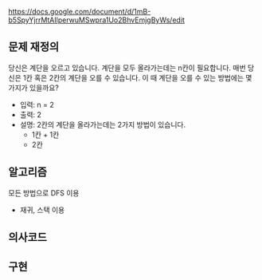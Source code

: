 https://docs.google.com/document/d/1mB-b5SpyYjrrMtAIlperwuMSwpra1Uo2BhvEmjgByWs/edit


## 문제 재정의

당신은 계단을 오르고 있습니다. 계단을 모두 올라가는데는 n칸이 필요합니다.
매번 당신은 1칸 혹은 2칸의 계단을 오를 수 있습니다. 이 때 계단을 오를 수 있는 방법에는 몇 가지가 있을까요?
- 입력: n = 2
- 출력: 2
- 설명: 2칸의 계단을 올라가는데는 2가지 방법이 있습니다.
  - 1칸 + 1칸
  - 2칸

## 알고리즘
모든 방법으로 DFS 이용
- 재귀, 스택 이용




## 의사코드




## 구현
